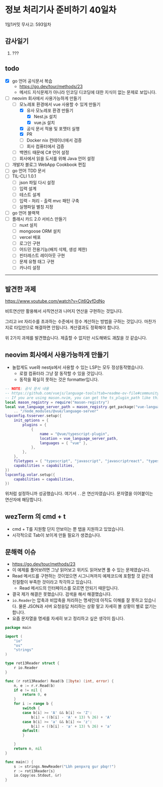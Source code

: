 # 정보 처리기사 준비하기 40일차

1일1커밋 무사고: 593일차

## 감사일기

1. ???

## todo

- [x] go 언어 공식문서 복습
  - https://go.dev/tour/methods/23
  - 메서드 지식문제가 아니라 인코딩 디코딩에 대한 지식이 없는 문제로 보입니다.
- [ ] neovim 회사에서 사용가능하게 만들기
  - [ ] 모노레포 환경에서 vue 사용할 수 있게 만들기
    - [x] 유사 모노레포 환경 만들기
      - [x] Nest.js 설치
      - [x] vue.js 설치
    - [x] 공식 문서 적용 및 포맷터 실행
    - [x] PR
    - [ ] Docker nix 컨테이너에서 검증
    - [ ] 회사 컴퓨터에서 검증
  - [ ] 백엔드 때문에 C# 언어 설정
  - [ ] 회사에서 읽을 도서를 위해 Java 언어 설정
- [ ] 개발자 블로그 WebApp Cookbook 편집
- [ ] go 언어 TDD 문서
- [ ] TIL-CLI 1.0.1
  - [ ] json 파일 다시 설정
  - [ ] 입력 설계
  - [ ] 테스트 설계
  - [ ] 입력 - 처리 - 출력 mvc 패턴 구축
  - [ ] 실행파일 별칭 지정
- [ ] go 언어 블랙잭
- [ ] 플래시 카드 2.0 서비스 만들기
  - [ ] nuxt 설치
  - [ ] mongoose ORM 설치
  - [ ] vercel 배포
  - [ ] 로그인 구현
  - [ ] 어드민 전용기능(배치 삭제, 생성 제한)
  - [ ] 핀터레스트 레이아웃 구현
  - [ ] 문제 유형 태그 구현
  - [ ] 카나리 설정

---

## 발견한 과제

https://www.youtube.com/watch?v=Cjt6QyfDdNo 

비트연산만 활용해서 사칙연산과 나머지 연산을 구현하는 것입니다.

그리고 int 자리수를 초과하는 수준에서 정수 계산하는 방법을 구하는 것입니다. 마찬가지로 타입만으로 해결하면 안됩니다. 계산결과도 정확해야 합니다.

위 2가지 과제를 발견했습니다. 제출할 수 없지만 시도해봐도 괘찮을 것 같습니다.

## neovim 회사에서 사용가능하게 만들기

- 놀랍게도 vue와 nestjs에서 사용할 수 있는 LSP는 모두 정상동작했습니다.
  - 로컬 컴퓨터라 그냥 잘 동작할 수 있을 것입니다.
  - 동작을 확실히 못하는 것은 formatter입니다.

```lua
-- NOTE: 공식 문서 내용
-- https://github.com/vuejs/language-tools?tab=readme-ov-file#community-integration
-- If you are using mason.nvim, you can get the ts_plugin_path like this
local mason_registry = require("mason-registry")
local vue_language_server_path = mason_registry.get_package("vue-language-server"):get_install_path()
    .. "/node_modules/@vue/language-server"
lspconfig.tsserver.setup({
    init_options = {
        plugins = {
            {
                name = "@vue/typescript-plugin",
                location = vue_language_server_path,
                languages = { "vue" },
            },
        },
	},
	filetypes = { "typescript", "javascript", "javascriptreact", "typescriptreact", "vue" },
	capabilities = capabilities,
})
lspconfig.volar.setup({
    capabilities = capabilities,
})
```

위처럼 설정하니까 성공했습니다. 여기서 `..`은 연산자였습니다. 문자열을 이어붙이는 연산자에 해당합니다.

## wezTerm 의 cmd + t 

- cmd + T를 지원함 단지 안보이는 뿐 탭을 지원하고 있었습니다.
- 시각적으로 Tab이 보이게 만들 필요가 생겼습니다.

## 문해력 이슈

- https://go.dev/tour/methods/23 
- 이 예제를 풀어보려면 그냥 읽어보고 위키도 읽어보면 풀 수 있는 문제였습니다.
- Read 메서드를 구현하는 것이었으면 시그니쳐까지 예제코드에 포함할 것 같은데 친절함이 부족한 것이라고 착각하고 있습니다.
  - Read 메서드의 인터페이스를 모르면 안되기 때문입니다.
- 결국 제가 해결은 못했습니다. 검색을 해서 해결했습니다.
- `io.Reader`는 압축과 비압축을 처리하는 명세인데 아직도 이해를 잘 못하고 있습니다. 물론 JSON과 서버 요청응답 처리하는 상황 말고 자세히 볼 상황이 별로 없기는 합니다.
- 요즘 문자열을 명세를 자세히 보고 정리하고 싶은 생각이 듭니다.

```go 
package main

import (
	"io"
	"os"
	"strings"
)

type rot13Reader struct {
	r io.Reader
}

func (r rot13Reader) Read(b []byte) (int, error) {
	n, e := r.r.Read(b)
	if e != nil {
		return 0, e
	}
	for i := range b {
		switch {
		case b[i] >= 'A' && b[i] <= 'Z':
			b[i] = ((b[i] - 'A' + 13) % 26) + 'A'
		case b[i] >= 'a' && b[i] <= 'z':
			b[i] = ((b[i] - 'a' + 13) % 26) + 'a'
		default:
		}

	}
	return n, nil
}

func main() {
	s := strings.NewReader("Lbh penpxrq gur pbqr!")
	r := rot13Reader{s}
	io.Copy(os.Stdout, &r)
}
```

